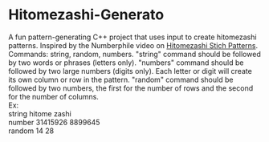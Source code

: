 # Hitomezashi-Generato
A fun pattern-generating C++ project that uses input to create hitomezashi patterns. Inspired by the Numberphile video on [Hitomezashi Stich Patterns](https://youtu.be/JbfhzlMk2eY?si=8HQFi5t2U1n9lt2Y).
Commands: string, random, numbers.
"string" command should be followed by two words or phrases (letters only).
"numbers" command should be followed by two large numbers (digits only).
Each letter or digit will create its own column or row in the pattern.
"random" command should be followed by two numbers, the first for the number of rows and the second for the number of columns.  
Ex:  
string hitome zashi  
number 31415926 8899645  
random 14 28  
